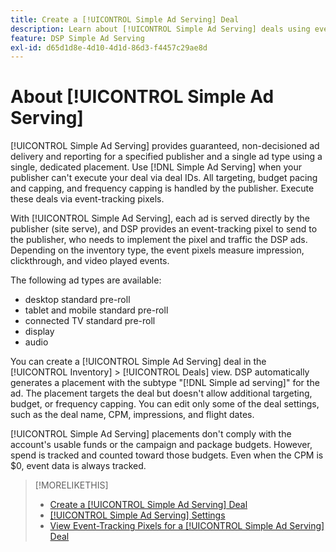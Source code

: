 ```yaml
---
title: Create a [!UICONTROL Simple Ad Serving] Deal
description: Learn about [!UICONTROL Simple Ad Serving] deals using event-tracking pixels.
feature: DSP Simple Ad Serving
exl-id: d65d1d8e-4d10-4d1d-86d3-f4457c29ae8d
---
```

# About [!UICONTROL Simple Ad Serving]

[!UICONTROL Simple Ad Serving] provides guaranteed, non-decisioned ad delivery and reporting for a specified publisher and a single ad type using a single, dedicated placement. Use [!DNL Simple Ad Serving] when your publisher can't execute your deal via deal IDs. All targeting, budget pacing and capping, and frequency capping is handled by the publisher. Execute these deals via event-tracking pixels.

With [!UICONTROL Simple Ad Serving], each ad is served directly by the publisher (site serve), and DSP provides an event-tracking pixel to send to the publisher, who needs to implement the pixel and traffic the DSP ads. Depending on the inventory type, the event pixels measure impression, clickthrough, and video played events.

The following ad types are available:

* desktop standard pre-roll
* tablet and mobile standard pre-roll
* connected TV standard pre-roll
* display
* audio

You can create a [!UICONTROL Simple Ad Serving] deal in the [!UICONTROL Inventory] > [!UICONTROL Deals] view. DSP automatically generates a placement with the subtype "[!DNL Simple ad serving]" for the ad. The placement targets the deal but doesn't allow additional targeting, budget, or frequency capping. You can edit only some of the deal settings, such as the deal name, CPM, impressions, and flight dates.<!-- If you need multiple tracking tags for a [!UICONTROL Simple Ad Serving] deal, create a duplicate deal. -->

[!UICONTROL Simple Ad Serving] placements don't comply with the account's usable funds or the campaign and package budgets. However, spend is tracked and counted toward those budgets. Even when the CPM is $0, event data is always tracked.

>[!MORELIKETHIS]
>
>* [Create a [!UICONTROL Simple Ad Serving] Deal](simple-deal-create.md)
>* [[!UICONTROL Simple Ad Serving] Settings](simple-deal-settings.md)
>* [View Event-Tracking Pixels for a [!UICONTROL Simple Ad Serving] Deal](simple-deal-show-pixels.md)
